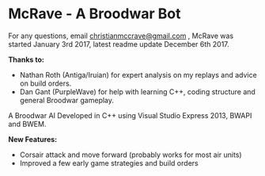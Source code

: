 # McRave - A Broodwar Bot
For any questions, email christianmccrave@gmail.com , McRave was started January 3rd 2017, latest readme update December 6th 2017.

**Thanks to:**
- Nathan Roth (Antiga/Iruian) for expert analysis on my replays and advice on build orders.
- Dan Gant (PurpleWave) for help with learning C++, coding structure and general Broodwar gameplay.

A Broodwar AI Developed in C++ using Visual Studio Express 2013, BWAPI and BWEM.

**New Features:**
- Corsair attack and move forward (probably works for most air units)
- Improved a few early game strategies and build orders
